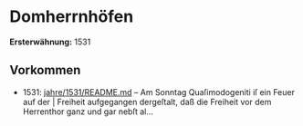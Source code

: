 # Domherrnhöfen

**Ersterwähnung:** 1531

## Vorkommen
- 1531: [jahre/1531/README.md](../jahre/1531/README.md) – Am Sonntag Quaſimodogeniti iſ ein Feuer auf der |
Freiheit aufgegangen dergeſtalt, daß die Freiheit vor dem
Herrenthor ganz und gar nebſt al...

